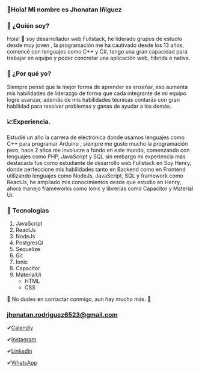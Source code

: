  ### 👋Hola! Mi nombre es Jhonatan Iñiguez
### 💬 ¿Quién soy? 
 Hola! 🙌 soy desarrollador web Fullstack, he liderado grupos de estudio desde muy joven , la programación me ha cautivado desde los 13 años, comencé con lenguajes como C++ y C#, tengo una gran capacidad para trabajar en equipo y poder concretar una aplicación web, híbrida o nativa. 

### 🍳 ¿Por qué yo? 
Siempre pensé que la mejor forma de aprender es enseñar, eso aumenta mis habilidades de liderazgo de forma que cada integrante de mi equipo logre avanzar, además de mis habilidades técnicas contarás con gran habilidad para resolver problemas y ganas de ayudar a los demás. 

### 📈Experiencia.
Estudié un año la carrera de electrónica donde usamos lenguajes como C++ para programar Arduino , siempre me gusto mucho la programación pero, hace 2 años me involucre a fondo en este mundo, comenzando con lenguajes como PHP, JavaScript y SQL sin embargo mi experiencia más destacada fue como estudiante de desarrollo web Fullstack en Soy Henry, donde perfeccione mis habilidades tanto en Backend como en Frontend utilizando lenguajes como NodeJs, JavaScript, SQL y framework como ReactJs, he ampliado mis conocimientos desde que estudio en Henry, ahora manejo frameworks como Ionic y librerías como Capacitor y Material Ui.
### 🚀 Tecnologias

1. JavaScript
2. ReactJs
3. NodeJs
4. PostgresQl
5. Sequelize
6. Git
7. Ionic
8. Capacitor
9. MaterialUi
   * HTML
   * CSS

🙌 No dudes en contactar conmigo, aun hay mucho más. 📲
 ### jhonatan.rodriguez6523@gmail.com

✔[Calendly](https://calendly.com/jhonatan-rodriguez6523)

✔[Instagram](https://www.instagram.com/alitechcode/)

✔[Linkedin](https://www.linkedin.com/in/jhonatan-i%C3%B1iguez-733691211/)

✔[WhatsApp](https://wa.me/593980690585?text=%F0%9F%91%8B+Hola%21+un+gusto+saludarte.)
